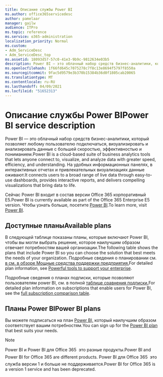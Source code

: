 ```yaml
---
title: Описание службы Power BI
ms.author: office365servicedesc
author: pamelaar
manager: gailw
audience: ITPro
ms.topic: reference
ms.service: o365-administration
localization_priority: Normal
ms.custom:
- Adm_ServiceDesc
- Adm_ServiceDesc_top
ms.assetid: 18093d57-57c0-41e3-9b9c-9812634e03b5
description: Power BI — это облачный набор средств бизнес-аналитики, который позволяет любому пользователю подключаться, визуализировать и анализировать данные с большей скоростью, эффективностью и пониманием. На удобных информационных панелях, в интерактивных отчетах и привлекательных визуализациях данные оживают.
ms.openlocfilehash: 1f66fd645c7075278c7f8c13e8694f5797f8550a
ms.sourcegitcommit: 9fac5d9579e3b370b15384b36d0f1805cab20065
ms.translationtype: MT
ms.contentlocale: ru-RU
ms.lasthandoff: 04/09/2021
ms.locfileid: "51652313"
---
```

# <a name="power-bi-service-description"></a><span data-ttu-id="2c371-104">Описание службы Power BI</span><span class="sxs-lookup"><span data-stu-id="2c371-104">Power BI service description</span></span>

<span data-ttu-id="2c371-105">Power BI — это облачный набор средств бизнес-аналитики, который позволяет любому пользователю подключаться, визуализировать и анализировать данные с большей скоростью, эффективностью и пониманием.</span><span class="sxs-lookup"><span data-stu-id="2c371-105">Power BI is a cloud-based suite of business analytics tools that lets anyone connect to, visualize, and analyze data with greater speed, efficiency, and understanding.</span></span> <span data-ttu-id="2c371-106">На удобных информационных панелях, в интерактивных отчетах и привлекательных визуализациях данные оживают.</span><span class="sxs-lookup"><span data-stu-id="2c371-106">It connects users to a broad range of live data through easy-to-use dashboards, provides interactive reports, and delivers compelling visualizations that bring data to life.</span></span>

<span data-ttu-id="2c371-107">Сейчас Power BI входит в состав версии Office 365 корпоративный E5.</span><span class="sxs-lookup"><span data-stu-id="2c371-107">Power BI is currently available as part of the Office 365 Enterprise E5 version.</span></span> <span data-ttu-id="2c371-108">Чтобы узнать больше, посетите [Power BI](https://powerbi.microsoft.com/).</span><span class="sxs-lookup"><span data-stu-id="2c371-108">To learn more, visit [Power BI](https://powerbi.microsoft.com/).</span></span>

## <a name="available-plans"></a><span data-ttu-id="2c371-109">Доступные планы</span><span class="sxs-lookup"><span data-stu-id="2c371-109">Available plans</span></span>

<span data-ttu-id="2c371-110">В следующей таблице показаны планы, которые включают Power BI, чтобы вы могли выбрать решение, которое наилучшим образом отвечает потребностям вашей организации.</span><span class="sxs-lookup"><span data-stu-id="2c371-110">The following table shows the plans that include Power BI so you can choose the solution that best meets the needs of your organization.</span></span> <span data-ttu-id="2c371-111">Подробные сведения о планировании см. [в см. в обзоре Мощные средства поддержки предприятия.](https://www.microsoft.com/microsoft-365/enterprise/compare-office-365-plans)</span><span class="sxs-lookup"><span data-stu-id="2c371-111">For detailed plan information, see [Powerful tools to support your enterprise](https://www.microsoft.com/microsoft-365/enterprise/compare-office-365-plans).</span></span>

<span data-ttu-id="2c371-112">Подробные сведения о планах подписки, которые позволяют пользователям power BI, см. в полной [таблице сравнения подписки.](https://go.microsoft.com/fwlink/?linkid=2139145)</span><span class="sxs-lookup"><span data-stu-id="2c371-112">For detailed plan information on subscriptions that enable users for Power BI, see the [full subscription comparison table](https://go.microsoft.com/fwlink/?linkid=2139145).</span></span>
 
## <a name="power-bi-plans"></a><span data-ttu-id="2c371-113">Планы Power BI</span><span class="sxs-lookup"><span data-stu-id="2c371-113">Power BI plans</span></span>

<span data-ttu-id="2c371-114">Вы можете подписаться на план [Power BI,](https://go.microsoft.com/fwlink/?LinkID=786854) который наилучшим образом соответствует вашим потребностям.</span><span class="sxs-lookup"><span data-stu-id="2c371-114">You can sign up for the [Power BI plan](https://go.microsoft.com/fwlink/?LinkID=786854) that best suits your needs.</span></span> 
  
> [!NOTE]
> <span data-ttu-id="2c371-115">Power BI и Power BI для Office 365  это разные продукты.</span><span class="sxs-lookup"><span data-stu-id="2c371-115">Power BI and Power BI for Office 365 are different products.</span></span> <span data-ttu-id="2c371-116">Power BI для Office 365  это служба версии 1 и больше не поддерживается.</span><span class="sxs-lookup"><span data-stu-id="2c371-116">Power BI for Office 365 is a version 1 service and has been deprecated.</span></span> 
  
